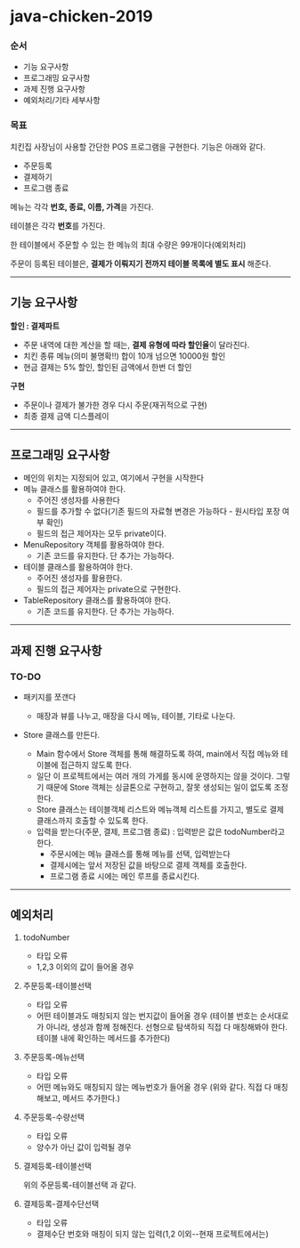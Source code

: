 # java-chicken-2019

### 순서

- 기능 요구사항
- 프로그래밍 요구사항
- 과제 진행 요구사항
- 예외처리/기타 세부사항

### 목표

치킨집 사장님이 사용할 간단한 POS 프로그램을 구현한다. 기능은 아래와 같다.

- 주문등록
- 결제하기
- 프로그램 종료

메뉴는 각각 **번호, 종료, 이름, 가격**을 가진다.

테이블은 각각 **번호**를 가진다.

한 테이블에서 주문할 수 있는 한 메뉴의 최대 수량은 99개이다(예외처리)

주문이 등록된 테이블은, **결제가 이뤄지기 전까지 테이블 목록에 별도 표시** 해준다.

---

## 기능 요구사항

**할인 : 결제파트**

- 주문 내역에 대한 계산을 할 때는, **결제 유형에 따라 할인율**이 달라진다.
- 치킨 종류 메뉴(의미 불명확!!) 합이 10개 넘으면 10000원 할인
- 현금 결제는 5% 할인, 할인된 금액에서 한번 더 할인

**구현**

- 주문이나 결제가 불가한 경우 다시 주문(재귀적으로 구현)
- 최종 결제 금액 디스플레이

---

## 프로그래밍 요구사항

- 메인의 위치는 지정되어 있고, 여기에서 구현을 시작한다
- 메뉴 클래스를 활용하여야 한다.
  - 주어진 생성자를 사용한다
  - 필드를 추가할 수 없다(기존 필드의 자료형 변경은 가능하다 - 원시타입 포장 여부 확인)
  - 필드의 접근 제어자는 모두 private이다.
- MenuRepository 객체를 활용하여야 한다.
  - 기존 코드를 유지한다. 단 추가는 가능하다.
- 테이블 클래스를 활용하여야 한다.
  - 주어진 생성자를 활용한다.
  - 필드의 접근 제어자는 private으로 구현한다.
- TableRepository 클래스를 활용하여야 한다.
  - 기존 코드를 유지한다. 단 추가는 가능하다.

---

## 과제 진행 요구사항

### TO-DO

- 패키지를 쪼갠다
  - 매장과 뷰를 나누고, 매장을 다시 메뉴, 테이블, 기타로 나눈다.

- Store 클래스를 만든다.
  - Main 함수에서 Store 객체를 통해 해결하도록 하여, main에서 직접 메뉴와 테이블에 접근하지 않도록 한다.
  - 일단 이 프로젝트에서는 여러 개의 가게를 동시에 운영하지는 않을 것이다. 
    그렇기 때문에 Store 객체는 싱글톤으로 구현하고, 잘못 생성되는 일이 없도록 조정한다.
  - Store 클래스는 테이블객체 리스트와 메뉴객체 리스트를 가지고, 별도로 결제 클래스까지 호출할 수 있도록 한다.
  - 입력을 받는다(주문, 결제, 프로그램 종료) : 입력받은 값은 todoNumber라고 한다.
    - 주문시에는 메뉴 클래스를 통해 메뉴를 선택, 입력받는다
    - 결제시에는 앞서 저장된 값을 바탕으로 결제 객체를 호출한다.
    - 프로그램 종료 시에는 메인 루프를 종료시킨다.

---

## 예외처리

1. todoNumber

   - 타입 오류
   - 1,2,3 이외의 값이 들어올 경우

2. 주문등록-테이블선택

   - 타입 오류
   - 어떤 테이블과도 매칭되지 않는 번지값이 들어올 경우
     (테이블 번호는 순서대로가 아니라, 생성과 함께 정해진다. 선형으로 탐색하되 직접 다 매칭해봐야 한다. 테이블 내에 확인하는 메서드를 추가한다)

3. 주문등록-메뉴선택

   - 타입 오류
   - 어떤 메뉴와도 매칭되지 않는 메뉴번호가 들어올 경우
     (위와 같다. 직접 다 매칭해보고, 메서드 추가한다.)

4. 주문등록-수량선택

   - 타입 오류
   - 양수가 아닌 값이 입력될 경우

5. 결제등록-테이블선택

   위의 주문등록-테이블선택 과 같다.

6. 결제등록-결제수단선택

   - 타입 오류
   - 결제수단 번호와 매칭이 되지 않는 입력(1,2 이외--현재 프로젝트에서는)